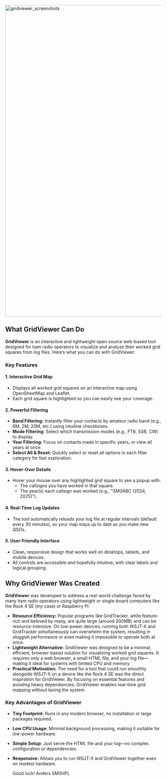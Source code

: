 <img src="https://github.com/user-attachments/assets/276c1bc4-2384-4db7-a174-d0d07c90d47b" alt="gridviewer_screenshots" width="1000">

## What GridViewer Can Do

**GridViewer** is an interactive and lightweight open source web-based tool designed for ham radio operators to visualize and analyze their worked grid squares from log files. Here’s what you can do with GridViewer:

### Key Features

#### 1. Interactive Grid Map

- Displays all worked grid squares on an interactive map using OpenStreetMap and Leaflet.
- Each grid square is highlighted so you can easily see your coverage.


#### 2. Powerful Filtering

- **Band Filtering:** Instantly filter your contacts by amateur radio band (e.g., 6M, 2M, 20M, etc.) using intuitive checkboxes.
- **Mode Filtering:** Select which transmission modes (e.g., FT8, SSB, CW) to display.
- **Year Filtering:** Focus on contacts made in specific years, or view all years at once.
- **Select All \& Reset:** Quickly select or reset all options in each filter category for fast exploration.


#### 3. Hover-Over Details

- Hover your mouse over any highlighted grid square to see a popup with:
    - The callsigns you have worked in that square.
    - The year(s) each callsign was worked (e.g., "SM0ABC (2024, 2025)").

#### 4. Real-Time Log Updates

- The tool automatically reloads your log file at regular intervals (default: every 30 minutes), so your map stays up to date as you make new QSOs.

#### 5. User-Friendly Interface

- Clean, responsive design that works well on desktops, tablets, and mobile devices.
- All controls are accessible and hopefully intuitive, with clear labels and logical grouping.

## Why GridViewer Was Created

**GridViewer** was developed to address a real-world challenge faced by many ham radio operators using lightweight or single-board computers like the Rock 4 SE (my case) or Raspberry Pi:

- **Resource Efficiency:** Popular programs like GridTracker, while feature-rich and beloved by many, are quite large (around 200MB) and can be resource-intensive. On low-power devices, running both WSJT-X and GridTracker simultaneously can overwhelm the system, resulting in sluggish performance or even making it impossible to operate both at once.
- **Lightweight Alternative:** GridViewer was designed to be a minimal, efficient, browser-based solution for visualizing worked grid squares. It requires only a web browser, a small HTML file, and your log file—making it ideal for systems with limited CPU and memory.
- **Practical Motivation:** The need for a tool that could run smoothly alongside WSJT-X on a device like the Rock 4 SE was the direct inspiration for GridViewer. By focusing on essential features and avoiding heavy dependencies, GridViewer enables real-time grid mapping without taxing the system.


### Key Advantages of GridViewer

- **Tiny Footprint:** Runs in any modern browser, no installation or large packages required.
- **Low CPU Usage:** Minimal background processing, making it suitable for low-power hardware.
- **Simple Setup:** Just serve the HTML file and your log—no complex configuration or dependencies.
- **Responsive:** Allows you to run WSJT-X and GridViewer together even on modest hardware.

  Good luck!
  Anders SM0HPL

